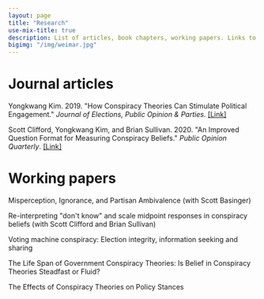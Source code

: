 ```yaml
---
layout: page
title: "Research"
use-mix-title: true
description: List of articles, book chapters, working papers. Links to abstracts, Google Scholar, replication files, and Publons.
bigimg: "/img/weimar.jpg"
---
```

# Journal articles

Yongkwang Kim. 2019. "How Conspiracy Theories Can Stimulate Political Engagement." *Journal of Elections, Public Opinion & Parties*. 
[[Link]](https://doi.org/10.1080/17457289.2019.1651321)

Scott Clifford, Yongkwang Kim, and Brian Sullivan. 2020. "An Improved Question Format for Measuring Conspiracy Beliefs." *Public Opinion Quarterly*. [[Link]](https://doi.org/10.1093/poq/nfz049)

# Working papers

Misperception, Ignorance, and Partisan Ambivalence (with Scott Basinger)

Re-interpreting "don't know" and scale midpoint responses in conspiracy beliefs (with Scott Clifford and Brian Sullivan)

Voting machine conspiracy: Election integrity, information seeking and sharing

The Life Span of Government Conspiracy Theories: Is Belief in Conspiracy Theories Steadfast or Fluid?

The Effects of Conspiracy Theories on Policy Stances


